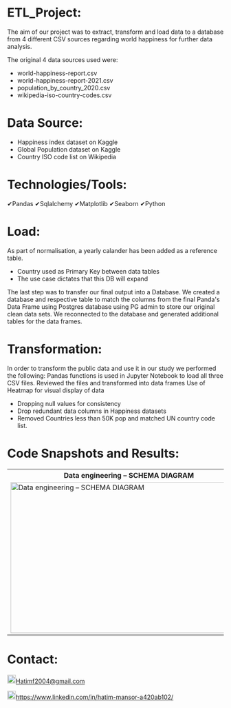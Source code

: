 # ETL_Project: 
The aim of our project was to extract, transform and load data to a database from 4 different CSV sources regarding world happiness for further data analysis.

The original 4 data sources used were: 

- world-happiness-report.csv
- world-happiness-report-2021.csv
- population_by_country_2020.csv
- wikipedia-iso-country-codes.csv


# Data Source:
- Happiness index dataset on Kaggle
- Global Population dataset on Kaggle
- Country ISO code list on Wikipedia


# Technologies/Tools: 
&#10004;Pandas      &#10004;Sqlalchemy      &#10004;Matplotlib      &#10004;Seaborn
&#10004;Python

# Load: 
As part of normalisation, a yearly calander has been added as a reference table.
- Country used as Primary Key between data tables
- The use case dictates that this DB will expand

The last step was to transfer our final output into a Database. We created a database and respective table to match the columns from the final Panda's Data Frame using Postgres database using PG admin to store our original clean data sets. We reconnected to the database and generated additional tables for the data frames.


# Transformation:
In order to transform the public data and use it in our study we performed the following:
Pandas functions is used in Jupyter Notebook to load all three CSV files.
Reviewed the files and transformed into data frames
Use of Heatmap for visual display of data
- Dropping null values for consistency
- Drop redundant data columns in Happiness datasets
- Removed Countries less than 50K pop and matched UN country code list. 


# Code Snapshots and Results: 
<table>
  <tr>
    <th style="text-align:center">Data engineering – SCHEMA DIAGRAM</td>
     <th style="text-align:center">Table Nill Value Menu</td>
     
  </tr>
  <tr>
    <td><img src="https://user-images.githubusercontent.com/24882457/168723999-368049e6-2fd3-4727-857a-010f53f80b3d.png" width=550 height=350 title="Data engineering – SCHEMA DIAGRAM"></td>
    <td><img src="https://user-images.githubusercontent.com/24882457/168761449-8aacb912-40dc-4157-b4b0-48d3bdb95375.png" width=550 height=350 title="Table Nill Value Menu"></td>
    
  </tr>
</table>


# Contact:
<img src="https://user-images.githubusercontent.com/24882457/168723224-ecbdb402-be01-453d-9cb5-282424f7418a.png" width="20" height="20" title=" Hatims email"><Hatimf2004@gmail.com>


<img src="https://user-images.githubusercontent.com/24882457/168716629-b90f784a-534f-418c-89fd-28e91c4830fa.png" width="20" height="20" title="Linkedin Profile"><https://www.linkedin.com/in/hatim-mansor-a420ab102/>

